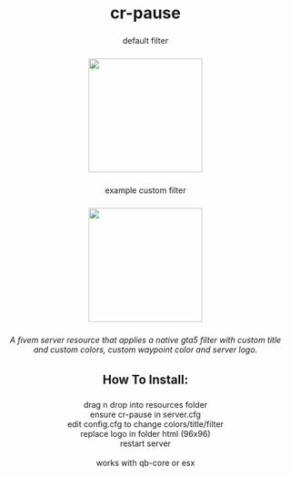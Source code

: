 <h1 align="center">cr-pause</h1>

###

<p align="center">default filter</p>

###

<div align="center">
  <img height="200" src="https://i.ibb.co/pXQ0qB2/cr-pause.png"  />
</div>

###

<p align="center">example custom filter</p>

###

<div align="center">
  <img height="200" src="https://i.ibb.co/5cfYD59/cr-pausecustomfilter.png"  />
</div>

###

<h6 align="center">A fivem server resource that applies a native gta5 filter with custom title and custom colors, custom waypoint color and server logo.</h6>

###

<h2 align="center">How To Install:</h2>

###

<p align="center">drag n drop into resources folder<br>ensure cr-pause in server.cfg<br>edit config.cfg to change colors/title/filter<br>replace logo in folder html (96x96)<br>restart server<br><br>works with qb-core or esx</p>

###
